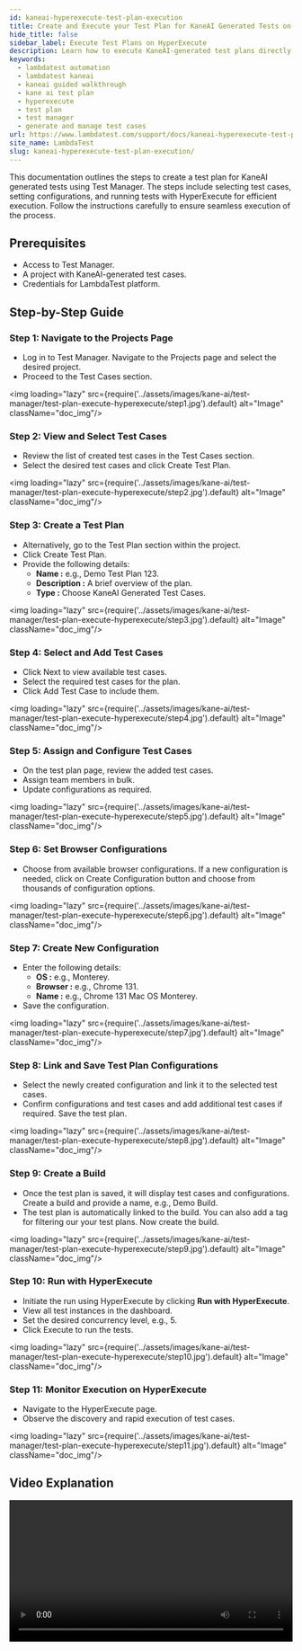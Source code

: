 ```yaml
---
id: kaneai-hyperexecute-test-plan-execution
title: Create and Execute your Test Plan for KaneAI Generated Tests on HyperExecute
hide_title: false
sidebar_label: Execute Test Plans on HyperExecute
description: Learn how to execute KaneAI-generated test plans directly on HyperExecute with this step-by-step guide for efficient and rapid test execution.
keywords:
  - lambdatest automation
  - lambdatest kaneai
  - kaneai guided walkthrough
  - kane ai test plan
  - hyperexecute
  - test plan
  - test manager
  - generate and manage test cases
url: https://www.lambdatest.com/support/docs/kaneai-hyperexecute-test-plan-execution
site_name: LambdaTest
slug: kaneai-hyperexecute-test-plan-execution/
---
```


<script type="application/ld+json"
      dangerouslySetInnerHTML={{ __html: JSON.stringify({
       "@context": "https://schema.org",
        "@type": "BreadcrumbList",
        "itemListElement": [{
          "@type": "ListItem",
          "position": 1,
          "name": "Home",
          "item": "https://www.lambdatest.com"
        },{
          "@type": "ListItem",
          "position": 2,
          "name": "Support",
          "item": "https://www.lambdatest.com/support/docs/"
        },{
          "@type": "ListItem",
          "position": 3,
          "name": "KaneAI Test Plan",
          "item": "https://www.lambdatest.com/support/docs/kaneai-hyperexecute-test-plan-execution"
        }]
      })
    }}
></script>
This documentation outlines the steps to create a test plan for KaneAI generated tests using Test Manager. The steps include selecting test cases, setting configurations, and running tests with HyperExecute for efficient execution. Follow the instructions carefully to ensure seamless execution of the process.

## Prerequisites
- Access to Test Manager.
- A project with KaneAI-generated test cases.
- Credentials for LambdaTest platform.

## Step-by-Step Guide
### Step 1: Navigate to the Projects Page
- Log in to Test Manager. Navigate to the Projects page and select the desired project.
- Proceed to the Test Cases section.

<img loading="lazy" src={require('../assets/images/kane-ai/test-manager/test-plan-execute-hyperexecute/step1.jpg').default} alt="Image" className="doc_img"/>

### Step 2: View and Select Test Cases
- Review the list of created test cases in the Test Cases section.
- Select the desired test cases and click Create Test Plan.

<img loading="lazy" src={require('../assets/images/kane-ai/test-manager/test-plan-execute-hyperexecute/step2.jpg').default} alt="Image" className="doc_img"/>

### Step 3: Create a Test Plan
- Alternatively, go to the Test Plan section within the project.
- Click Create Test Plan.
- Provide the following details:
    - **Name :** e.g., Demo Test Plan 123.
    - **Description :** A brief overview of the plan.
    - **Type :** Choose KaneAI Generated Test Cases.

<img loading="lazy" src={require('../assets/images/kane-ai/test-manager/test-plan-execute-hyperexecute/step3.jpg').default} alt="Image" className="doc_img"/>

### Step 4: Select and Add Test Cases
- Click Next to view available test cases.
- Select the required test cases for the plan.
- Click Add Test Case to include them.

<img loading="lazy" src={require('../assets/images/kane-ai/test-manager/test-plan-execute-hyperexecute/step4.jpg').default} alt="Image" className="doc_img"/>

### Step 5: Assign and Configure Test Cases
- On the test plan page, review the added test cases.
- Assign team members in bulk.
- Update configurations as required.

<img loading="lazy" src={require('../assets/images/kane-ai/test-manager/test-plan-execute-hyperexecute/step5.jpg').default} alt="Image" className="doc_img"/>

### Step 6: Set Browser Configurations
- Choose from available browser configurations. If a new configuration is needed, click on Create Configuration button and choose from thousands of configuration options.

<img loading="lazy" src={require('../assets/images/kane-ai/test-manager/test-plan-execute-hyperexecute/step6.jpg').default} alt="Image" className="doc_img"/>

### Step 7: Create New Configuration
- Enter the following details:
    - **OS :** e.g., Monterey.
    - **Browser :** e.g., Chrome 131.
    - **Name :** e.g., Chrome 131 Mac OS Monterey.
- Save the configuration.

<img loading="lazy" src={require('../assets/images/kane-ai/test-manager/test-plan-execute-hyperexecute/step7.jpg').default} alt="Image" className="doc_img"/>

### Step 8: Link and Save Test Plan Configurations 
- Select the newly created configuration and link it to the selected test cases.
- Confirm configurations and test cases and add additional test cases if required. Save the test plan.

<img loading="lazy" src={require('../assets/images/kane-ai/test-manager/test-plan-execute-hyperexecute/step8.jpg').default} alt="Image" className="doc_img"/>

### Step 9: Create a Build
- Once the test plan is saved, it will display test cases and configurations. Create a build and provide a name, e.g., Demo Build.
- The test plan is automatically linked to the build. You can also add a tag for filtering our your test plans. Now create the build.

<img loading="lazy" src={require('../assets/images/kane-ai/test-manager/test-plan-execute-hyperexecute/step9.jpg').default} alt="Image" className="doc_img"/>

### Step 10: Run with HyperExecute
- Initiate the run using HyperExecute by clicking **Run with HyperExecute**.
- View all test instances in the dashboard.
- Set the desired concurrency level, e.g., 5.
- Click Execute to run the tests.

<img loading="lazy" src={require('../assets/images/kane-ai/test-manager/test-plan-execute-hyperexecute/step10.jpg').default} alt="Image" className="doc_img"/>

### Step 11: Monitor Execution on HyperExecute
- Navigate to the HyperExecute page.
- Observe the discovery and rapid execution of test cases.

<img loading="lazy" src={require('../assets/images/kane-ai/test-manager/test-plan-execute-hyperexecute/step11.jpg').default} alt="Image" className="doc_img"/>

## Video Explanation
<video class="right-side" width="100%" controls id="vid">
<source src= {require('../assets/images/kane-ai/test-manager/test-plan-execute-hyperexecute/output.mp4').default} type="video/mp4" />
</video>